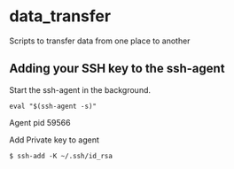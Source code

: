 # data_transfer
Scripts to transfer data from one place to another


## Adding your SSH key to the ssh-agent

Start the ssh-agent in the background.

```eval "$(ssh-agent -s)"```

Agent pid 59566

Add Private key to agent

```$ ssh-add -K ~/.ssh/id_rsa```
